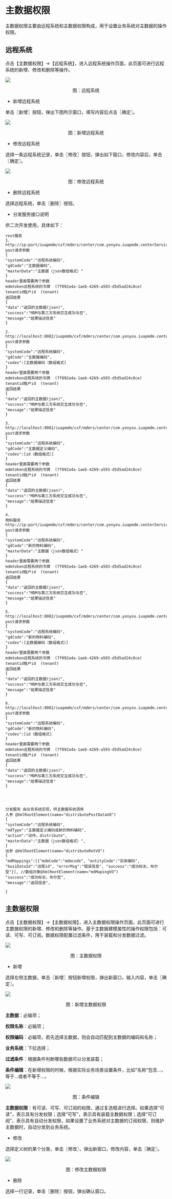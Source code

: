 # 主数据权限

主数据权限主要由远程系统和主数据权限构成，用于设置业务系统对主数据的操作权限。

## 远程系统

点击【主数据权限】→【远程系统】，进入远程系统操作页面，此页面可进行远程系统的新增、修改和删除等操作。

![](/articles/cloudmdm/3-/images/image43.png)

<p align="center">图：远程系统</p>

* 新增远程系统

单击〖新增〗按钮，弹出下图所示窗口，填写内容后点击〖确定〗。

![](/articles/cloudmdm/3-/images/image44.png)

<p align="center">图：新增远程系统</p> 


* 修改远程系统

选择一条远程系统记录，单击〖修改〗按钮，弹出如下窗口，修改内容后，单击〖确定〗。

![](/articles/cloudmdm/3-/images/image45.png)

<p align="center">图：修改远程系统</p>


* 删除远程系统

选择远程系统，单击〖删除〗按钮。

* 分发服务接口说明

供二次开发使用，具体如下：



```
rest服务 
1.
http://ip:port/iuapmdm/cxf/mdmrs/center/com.yonyou.iuapmdm.centerService/insertMd
post请求参数
{
"systemCode":"远程系统编码",
"gdCode":"主数据编码",
"masterData":"主数据（json数组格式）"
}
header里面需要两个参数
mdmtoken远程系统的令牌  (7f092a4a-1aeb-4269-a593-d5d5ad24c8ce)
tenantid租户id  (tenant)
返回结果
{
"data":"返回的主数据(json)",
"success":"MDM与第三方系统交互成功与否",
"message":"结果描述信息"
}

2.
http://localhost:8082/iuapmdm/cxf/mdmrs/center/com.yonyou.iuapmdm.centerService/queryListMdByMdmCodes
post请求参数
{
"systemCode":"远程系统编码",
"gdCode":"主数据编码",
"codes":[主数据编码（数组格式]
}
header里面需要两个参数
mdmtoken远程系统的令牌  (7f092a4a-1aeb-4269-a593-d5d5ad24c8ce)
tenantid租户id  (tenant)
返回结果
{
"data":"返回的主数据(json)",
"success":"MDM与第三方系统交互成功与否",
"message":"结果描述信息"
}

3.
http://localhost:8082/iuapmdm/cxf/mdmrs/center/com.yonyou.iuapmdm.centerService/queryListMdByIds
post请求参数
{
"systemCode":"远程系统编码",
"gdCode":"主数据定义编码",
"codes":[id（数组格式）]
}
header里面需要两个参数
mdmtoken远程系统的令牌  (7f092a4a-1aeb-4269-a593-d5d5ad24c8ce)
tenantid租户id  (tenant)
返回结果
{
"data":"返回的主数据(json)",
"success":"MDM与第三方系统交互成功与否",
"message":"结果描述信息"
}

4.
物料服务
http://ip:port/iuapmdm/cxf/mdmrs/center/com.yonyou.iuapmdm.centerService/insertDynaMd
post请求参数
{
"systemCode":"远程系统编码",
"gdCode":"新的物料编码",
"masterData":"主数据（json数组格式）"
}
header里面需要两个参数
mdmtoken远程系统的令牌  (7f092a4a-1aeb-4269-a593-d5d5ad24c8ce)
tenantid租户id  (tenant)
返回结果
{
"data":"返回的主数据(json)",
"success":"MDM与第三方系统交互成功与否",
"message":"结果描述信息"
}

5.
http://localhost:8082/iuapmdm/cxf/mdmrs/center/com.yonyou.iuapmdm.centerService/queryDynaListMdByMdmCodes
post请求参数
{
"systemCode":"远程系统编码",
"gdCode":"新的物料编码",
"codes":[主数据编码（数组格式）]
}
header里面需要两个参数
mdmtoken远程系统的令牌  (7f092a4a-1aeb-4269-a593-d5d5ad24c8ce)
tenantid租户id  (tenant)
返回结果
{
"data":"返回的主数据(json)",
"success":"MDM与第三方系统交互成功与否",
"message":"结果描述信息"
}

6.
http://localhost:8082/iuapmdm/cxf/mdmrs/center/com.yonyou.iuapmdm.centerService/queryDynaListMdByIds
post请求参数
{
"systemCode":"远程系统编码",
"gdCode":"新的物料编码",
"codes":[id（数组格式]
}
header里面需要两个参数
mdmtoken远程系统的令牌  (7f092a4a-1aeb-4269-a593-d5d5ad24c8ce)
tenantid租户id  (tenant)
返回结果
{
"data":"返回的主数据(json)",
"success":"MDM与第三方系统交互成功与否",
"message":"结果描述信息"
}




分发服务 由业务系统实现，供主数据系统调用
入参 @XmlRootElement(name="distributePostDataVO")
{
"systemCode":"远程系统编码",
"mdType":"主数据定义编码或新的物料编码",
"action":"动作，distribute",
"masterData":"主数据（json数组格式）",
}
出参 @XmlRootElement(name="distributeRetVO")
{
"mdMappings":[{"mdmCode":"mdmcode", "entityCode":"实体编码", "busiDataId":"远程id", "errorMsg":"错误信息", "success":"成功标志，布尔型"}], //数组对象@XmlRootElement(name="mdMapingVO")
"success":"成功标志，布尔型",
"message":"返回信息",

}
```




## 主数据权限

点击【主数据权限】→【主数据权限】，进入主数据权限操作页面，此页面可进行主数据权限的新增、修改和删除等操作。基于主数据建模属性的操作权限包括：可读、可写、可订阅。数据权限配置过滤条件，用于装载和分发数据过滤。

![](/articles/cloudmdm/3-/images/image46.png)

<p align="center">图：主数据权限</p>


* 新增

选择左侧主数据，单击〖新增〗按钮新增权限，弹出新窗口，输入内容，单击〖确定〗。

![](/articles/cloudmdm/3-/images/image47.png)

<p align="center">图：新增主数据权限</p>
 
**主数据**：必输项；

**权限名称**：必输项；

**权限编码**：必输项，若先选择主数据，则会自动匹配到主数据的编码和名称；

**业务系统**：下拉选择；

**过滤条件**：根据条件判断哪些数据可以分发装载；

**条件编辑**：在新增权限的时候，根据实际业务场景设置条件，比如“名称”包含…，等于…或者不等于…。

![](/articles/cloudmdm/3-/images/image48.png)

 
<p align="center">图：条件编辑</p>


**主数据权限**：有可读、可写、可订阅的权限，通过复选框进行选择。如果选择“可读”，表示具有分发权限；选择“可写”，表示具有装载主数据权限；选择“可订阅”，表示具有自动分发权限，如果设置了业务系统对主数据的订阅权限，则维护主数据时，自动分发到业务系统。


* 修改

选择定义树的某个分类，单击〖修改〗，弹出新窗口，修改内容，单击〖确定〗。

![](/articles/cloudmdm/3-/images/image49.png)

<p align="center">图：修改主数据权限</p>


* 删除

选择一行记录，单击〖删除〗按钮，弹出确认窗口。
